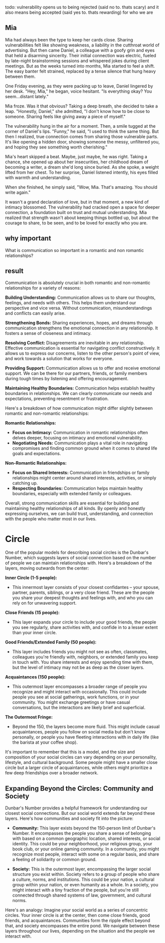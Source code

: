 todo: vulnerability opens us to being rejected (said no to. thats scary) and it also means being accepted (said yes to. thats rewarding) for who we are


## Mia
Mia had always been the type to keep her cards close. Sharing vulnerabilities felt like showing weakness, a liability in the cutthroat world of advertising. But then came Daniel, a colleague with a goofy grin and eyes that held a disarming sincerity. Their initial connection was electric, fueled by late-night brainstorming sessions and whispered jokes during client meetings. But as the weeks turned into months, Mia started to feel a shift. The easy banter felt strained, replaced by a tense silence that hung heavy between them.

One Friday evening, as they were packing up to leave, Daniel lingered by her desk. "Hey, Mia," he began, voice hesitant. "Is everything okay? You seem...distant lately."

Mia froze. Was it that obvious? Taking a deep breath, she decided to take a leap. "Honestly, Daniel," she admitted, "I don't know how to be close to someone. Sharing feels like giving away a piece of myself."

The vulnerability hung in the air for a moment. Then, a smile tugged at the corner of Daniel's lips. "Funny," he said, "I used to think the same thing. But then I realized, true connection comes from sharing those vulnerable parts. It's like opening a hidden door, showing someone the messy, unfiltered you, and hoping they see something worth cherishing."

Mia's heart skipped a beat. Maybe, just maybe, he was right. Taking a chance, she opened up about her insecurities, her childhood dream of becoming a writer, a dream she'd long since buried. As she spoke, a weight lifted from her chest. To her surprise, Daniel listened intently, his eyes filled with warmth and understanding.

When she finished, he simply said, "Wow, Mia. That's amazing. You should write again."

It wasn't a grand declaration of love, but in that moment, a new kind of intimacy blossomed. The vulnerability had cracked open a space for deeper connection, a foundation built on trust and mutual understanding. Mia realized that strength wasn't about keeping things bottled up, but about the courage to share, to be seen, and to be loved for exactly who you are. 


## why important
What is communication so important in a romantic and non romantic relationships?

## result
Communication is absolutely crucial in both romantic and non-romantic relationships for a variety of reasons:

**Building Understanding:** Communication allows us to share our thoughts, feelings, and needs with others. This helps them understand our perspective and vice versa.  Without communication, misunderstandings and conflicts can easily arise.

**Strengthening Bonds:** Sharing experiences, hopes, and dreams through communication strengthens the emotional connection in any relationship. It fosters a sense of closeness and intimacy.

**Resolving Conflict:**  Disagreements are inevitable in any relationship. Effective communication is essential for navigating conflict constructively. It allows us to express our concerns, listen to the other person's point of view, and work towards a solution that works for everyone.

**Providing Support:** Communication allows us to offer and receive emotional support.  We can be there for our partners, friends, or family members during tough times by listening and offering encouragement.

**Maintaining Healthy Boundaries:**  Communication helps establish healthy boundaries in relationships. We can clearly communicate our needs and expectations, preventing resentment or frustration. 

Here's a breakdown of how communication might differ slightly between romantic and non-romantic relationships:

**Romantic Relationships:**

* **Focus on Intimacy:** Communication in romantic relationships often delves deeper, focusing on intimacy and emotional vulnerability. 
* **Negotiating Needs:** Communication plays a vital role in navigating compromises and finding common ground when it comes to shared life goals and expectations.

**Non-Romantic Relationships:**

* **Focus on Shared Interests:** Communication in friendships or family relationships might center around shared interests, activities, or simply catching up. 
* **Respecting Boundaries:**  Communication helps maintain healthy boundaries, especially with extended family or colleagues. 

Overall, strong communication skills are essential for building and maintaining healthy relationships of all kinds. By openly and honestly expressing ourselves,  we can build trust, understanding, and connection with the people who matter most in our lives.

# Circle
One of the popular models for describing social circles is the Dunbar's Number, which suggests layers of social connection based on the number of people we can maintain relationships with. Here's a breakdown of the layers, moving outwards from the center:

**Inner Circle (1-5 people):**

* This innermost layer consists of your closest confidantes – your spouse, partner, parents, siblings, or a very close friend. These are the people you share your deepest thoughts and feelings with, and who you can rely on for unwavering support.

**Close Friends (15 people):**

* This layer expands your circle to include your good friends, the people you see regularly, share activities with, and confide in to a lesser extent than your inner circle. 

**Good Friends/Extended Family (50 people):**

* This layer includes friends you might not see as often, classmates, colleagues you're friendly with, neighbors, or extended family you keep in touch with.  You share interests and enjoy spending time with them, but the level of intimacy may not be as deep as the closer layers.

**Acquaintances (150 people):**

* This outermost layer encompasses a broader range of people you recognize and might interact with occasionally. This could include people you see at social gatherings, work functions, or in your community.  You might exchange greetings or have casual conversations, but the interactions are likely brief and superficial.

**The Outermost Fringe:**

* Beyond the 150, the layers become more fluid. This might include casual acquaintances, people you follow on social media but don't know personally, or people you have fleeting interactions with in daily life (like the barista at your coffee shop).

It's important to remember that this is a model, and the size and composition of your social circles can vary depending on your personality, lifestyle, and cultural background. Some people might have a smaller close circle but a larger circle of acquaintances, while others might prioritize a few deep friendships over a broader network. 

## Expanding Beyond the Circles: Community and Society

Dunbar's Number provides a helpful framework for understanding our closest social connections. But our social world extends far beyond these layers. Here's how communities and society fit into the picture:

* **Community:**  This layer exists  beyond the 150-person limit of Dunbar's Number. It  encompasses the people you share a sense of belonging with based on a common geographic location, shared interests, or social identity. This could be your neighborhood, your religious group, your book club, or your online gaming community.  In a community, you might recognize most people, interact with some on a regular basis, and share a feeling of solidarity or common ground.

* **Society:**  This is the outermost layer, encompassing the larger social structure you  exist within.  Society refers to a group of people who share a culture, norms, and institutions. This could be your nation,  a cultural group within your nation, or even humanity as a whole.  In a society, you might interact with a tiny fraction of the people,  but you're still connected through shared systems of law, government, and cultural norms. 

Here's an analogy: Imagine your social world as a series of concentric circles.  Your inner circle is at the center, then come close friends, good friends, and acquaintances. Communities  form  the  ripple  effect  beyond that,  and  society  encompasses the  entire  pond.  We  navigate  between these layers throughout our lives,  depending on the situation and the  people we interact with. 

